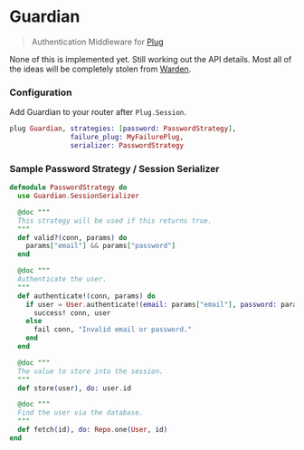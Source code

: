 Guardian
========

> Authentication Middleware for [Plug](https://github.com/elixir-lang/plug)

None of this is implemented yet. Still working out the API details. Most all of
the ideas will be completely stolen from [Warden](https://github.com/hassox/warden).

### Configuration

Add Guardian to your router after `Plug.Session`.

```elixir
plug Guardian, strategies: [password: PasswordStrategy],
               failure_plug: MyFailurePlug,
               serializer: PasswordStrategy
```

### Sample Password Strategy / Session Serializer

```elixir
defmodule PasswordStrategy do
  use Guardian.SessionSerializer

  @doc """
  This strategy will be used if this returns true.
  """
  def valid?(conn, params) do
    params["email"] && params["password"]
  end

  @doc """
  Authenticate the user.
  """
  def authenticate!(conn, params) do
    if user = User.authenticate!(email: params["email"], password: params["password"]) do
      success! conn, user
    else
      fail conn, "Invalid email or password."
    end
  end

  @doc """
  The value to store into the session.
  """
  def store(user), do: user.id

  @doc """
  Find the user via the database.
  """
  def fetch(id), do: Repo.one(User, id)
end
```
